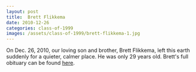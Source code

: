 ```yaml
---
layout: post
title:  Brett Flikkema
date: 2010-12-26
categories: class-of-1999
images: /assets/class-of-1999/brett-flikkema-1.jpg
---
```

On Dec. 26, 2010, our loving son and brother, Brett Flikkema, left this earth suddenly for a quieter, calmer place. He was only 29 years old. Brett's full obituary can be found [here](https://tinyurl.com/y22ept62).
